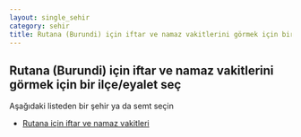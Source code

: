 ```yaml
---
layout: single_sehir
category: sehir
title: Rutana (Burundi) için iftar ve namaz vakitlerini görmek için bir ilçe/eyalet seç
---
```



## Rutana (Burundi) için iftar ve namaz vakitlerini görmek için bir ilçe/eyalet seç

Aşağıdaki listeden bir şehir ya da semt seçin


* [Rutana için iftar ve namaz vakitleri](/iftar.html?sehir=Rutana&ulke=Burundi&state=Rutana)
